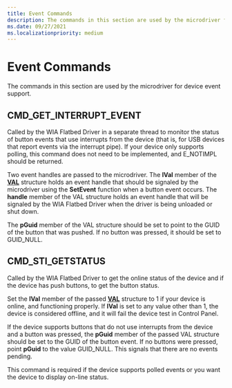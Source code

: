 ```yaml
---
title: Event Commands
description: The commands in this section are used by the microdriver for device event support.
ms.date: 09/27/2021
ms.localizationpriority: medium
---
```


# Event Commands

The commands in this section are used by the microdriver for device event support.

## CMD_GET_INTERRUPT_EVENT  

Called by the WIA Flatbed Driver in a separate thread to monitor the status of button events that use interrupts from the device (that is, for USB devices that report events via the interrupt pipe). If your device only supports polling, this command does not need to be implemented, and E_NOTIMPL should be returned.

Two event handles are passed to the microdriver. The **lVal** member of the [**VAL**](/windows-hardware/drivers/ddi/wiamicro/ns-wiamicro-val) structure holds an event handle that should be signaled by the microdriver using the **SetEvent** function when a button event occurs. The **handle** member of the VAL structure holds an event handle that will be signaled by the WIA Flatbed Driver when the driver is being unloaded or shut down.

The **pGuid** member of the VAL structure should be set to point to the GUID of the button that was pushed. If no button was pressed, it should be set to GUID_NULL.

## CMD_STI_GETSTATUS  

Called by the WIA Flatbed Driver to get the online status of the device and if the device has push buttons, to get the button status.

Set the **lVal** member of the passed [**VAL**](/windows-hardware/drivers/ddi/wiamicro/ns-wiamicro-val) structure to 1 if your device is online, and functioning properly. If **lVal** is set to any value other than 1, the device is considered offline, and it will fail the device test in Control Panel.

If the device supports buttons that do not use interrupts from the device and a button was pressed, the **pGuid** member of the passed VAL structure should be set to the GUID of the button event. If no buttons were pressed, point **pGuid** to the value GUID_NULL. This signals that there are no events pending.

This command is required if the device supports polled events or you want the device to display on-line status.
